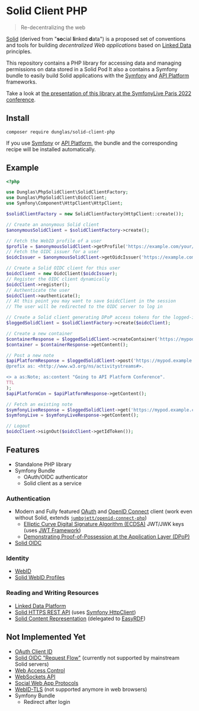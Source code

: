 # Solid Client PHP

> Re-decentralizing the web

[Solid](https://solidproject.org) (derived from "**so**cial **li**nked **d**ata") is a proposed set of
conventions and tools for building *decentralized Web applications* based on
[Linked Data](http://www.w3.org/DesignIssues/LinkedData.html) principles.

This repository contains a PHP library for accessing data and managing permissions on data stored in a Solid Pod
It also a contains a Symfony bundle to easily build Solid applications with the [Symfony](https://symfony.com) and [API Platform](https://api-platform.com) frameworks.

Take a look at [the presentation of this library at the SymfonyLive Paris 2022 conference](https://dunglas.fr/2022/04/building-decentralized-web-apps-with-solid-and-php/).

## Install

```
composer require dunglas/solid-client-php
```

If you use [Symfony](https://symfony.com) or [API Platform](https://api-platform.com),
the bundle and the corresponding recipe will be installed automatically.

## Example

```php
<?php

use Dunglas\PhpSolidClient\SolidClientFactory;
use Dunglas\PhpSolidClient\OidcClient;
use Symfony\Component\HttpClient\HttpClient;

$solidClientFactory = new SolidClientFactory(HttpClient::create());

// Create an anonymous Solid client
$anonymousSolidClient = $solidClientFactory->create();

// Fetch the WebID profile of a user
$profile = $anonymousSolidClient->getProfile('https://example.com/your/webid');
// Fetch the OIDC issuer for a user
$oidcIssuer = $anonymousSolidClient->getOidcIssuer('https://example.com/your/webid');

// Create a Solid OIDC client for this user
$oidcClient = new OidcClient($oidcIssuer);
// Register the OIDC client dynamically
$oidcClient->register();
// Authenticate the user
$oidcClient->authenticate();
// At this point you may want to save $oidcClient in the session
// The user will be redirected to the OIDC server to log in

// Create a Solid client generating DPoP access tokens for the logged-in user
$loggedSolidClient = $solidClientFactory->create($oidcClient);

// Create a new container
$containerResponse = $loggedSolidClient->createContainer('https://mypod.example.com', 'blog');
$container = $containerResponse->getContent();

// Post a new note
$apiPlatformResponse = $loggedSolidClient->post('https://mypod.example.com/blog', 'api-platform-conference', <<<TTL
@prefix as: <http://www.w3.org/ns/activitystreams#>.

<> a as:Note; as:content "Going to API Platform Conference".
TTL
);
$apiPlatformCon = $apiPlatformResponse->getContent();

// Fetch an existing note
$symfonyLiveResponse = $loggedSolidClient->get('https://mypod.example.com/blog/symfony-live');
$symfonyLive = $symfonyLiveResponse->getContent();

// Logout
$oidcClient->signOut($oidcClient->getIdToken());
```

## Features

* Standalone PHP library
* Symfony Bundle
  * OAuth/OIDC authenticator
  * Solid client as a service

### Authentication

* Modern and Fully featured [OAuth](https://datatracker.ietf.org/doc/html/rfc6749) and [OpenID Connect](https://openid.net/connect/) client (work even without Solid, extends [`jumbojett/openid-connect-php`](https://github.com/jumbojett/OpenID-Connect-PHP))
  * [Elliptic Curve Digital Signature Algorithm (ECDSA)](https://en.wikipedia.org/wiki/Elliptic_Curve_Digital_Signature_Algorithm) JWT/JWK keys (uses [JWT Framework](https://web-token.spomky-labs.com))
  * [Demonstrating Proof-of-Possession at the Application Layer (DPoP)](https://datatracker.ietf.org/doc/html/draft-ietf-oauth-dpop)
* [Solid OIDC](https://solid.github.io/solid-oidc/primer/)

### Identity

* [WebID](https://www.w3.org/2005/Incubator/webid/spec/identity/)
* [Solid WebID Profiles](https://github.com/solid/solid-spec/blob/master/solid-webid-profiles.md)

### Reading and Writing Resources

* [Linked Data Platform](https://www.w3.org/TR/ldp/)
* [Solid HTTPS REST API](https://github.com/solid/solid-spec/blob/master/api-rest.md) (uses [Symfony HttpClient](https://symfony.com/doc/current/http_client.html))
* [Solid Content Representation](https://github.com/solid/solid-spec/blob/master/content-representation.md) (delegated to [EasyRDF](https://www.easyrdf.org/))

## Not Implemented Yet

* [OAuth Client ID](https://solid.github.io/solid-oidc/primer/#authorization-code-pkce-flow-step-7)
* [Solid OIDC "Request Flow"](https://solid.github.io/solid-oidc/primer/#request-flow) (currently not supported by mainstream Solid servers)
* [Web Access Control](https://solidproject.org/TR/wac)
* [WebSockets API](https://github.com/solid/solid-spec#websockets-api=)
* [Social Web App Protocols](https://github.com/solid/solid-spec#social-web-app-protocols)
* [WebID-TLS](https://github.com/solid/solid-spec#webid-tls=) (not supported anymore in web browsers)
* Symfony Bundle
  * Redirect after login
